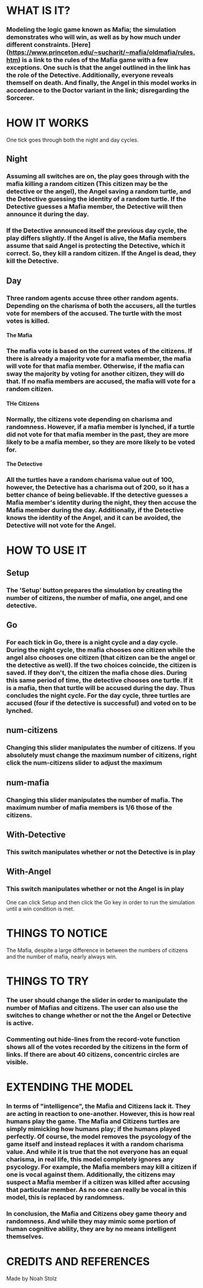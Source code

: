 # WHAT IS IT?

### Modeling the logic game known as Mafia; the simulation demonstrates who will win, as well as by how much under different constraints. [Here] (https://www.princeton.edu/~sucharit/~mafia/oldmafia/rules.htm) is a link to the rules of the Mafia game with a few exceptions. One such is that the angel outlined in the link has the role of the Detective. Additionally, everyone reveals themself on death. And finally, the Angel in this model works in accordance to the Doctor variant in the link; disregarding the Sorcerer.

# HOW IT WORKS
One tick goes through both the night and day cycles.
## Night
### Assuming all switches are on, the play goes through with the mafia killing a random citizen (This citizen may be the detective or the angel), the Angel saving a random turtle, and the Detective guessing the identity of a random turtle. If the Detective guesses a Mafia member, the Detective will then announce it during the day.
### If the Detective announced itself the previous day cycle, the play differs slightly. If the Angel is alive, the Mafia members assume that said Angel is protecting the Detective, which it correct. So, they kill a random citizen. If the Angel is dead, they kill the Detective.

## Day
### Three random agents accuse three other random agents. Depending on the charisma of both the accusers, all the turtles vote for members of the accused. The turtle with the most votes is killed.

#### The Mafia
### The mafia vote is based on the current votes of the citizens. If there is already a majority vote for a mafia member, the mafia will vote for that mafia member. Otherwise, if the mafia can sway the majority by voting for another citizen, they will do that. If no mafia members are accused, the mafia will vote for a random citizen.
#### THe Citizens
### Normally, the citizens vote depending on charisma and randomness. However, if a mafia member is lynched, if a turtle did not vote for that mafia member in the past, they are more likely to be a mafia member, so they are more likely to be voted for.
#### The Detective
### All the turtles have a random charisma value out of 100, however, the Detective has a charisma out of 200, so it has a better chance of being believable. If the detective guesses a Mafia member's identity during the night, they then accuse the Mafia member during the day. Additionally, if the Detective knows the identity of the Angel, and it can be avoided, the Detective will not vote for the Angel.

# HOW TO USE IT

## Setup
### The 'Setup' button prepares the simulation by creating the number of citizens, the number of mafia, one angel, and one detective.

## Go
### For each tick in Go, there is a night cycle and a day cycle. During the night cycle, the mafia chooses one citizen while the angel also chooses one citizen (that citizen can be the angel or the detective as well). If the two choices coincide, the citizen is saved. If they don't, the citizen the mafia chose dies. During this same period of time, the detective chooses one turtle. If it is a mafia, then that turtle will be accused during the day. Thus concludes the night cycle. For the day cycle, three turtles are accused (four if the detective is successful) and voted on to be lynched.


## num-citizens
### Changing this slider manipulates the number of citizens. If you absolutely must change the maximum number of citizens, right click the num-citizens slider to adjust the maximum

## num-mafia
### Changing this slider manipulates the number of mafia. The maximum number of mafia members is 1/6 those of the citizens.

## With-Detective
### This switch manipulates whether or not the Detective is in play

## With-Angel
### This switch manipulates whether or not the Angel is in play
One can click Setup and then click the Go key in order to run the simulation until a win condition is met.

# THINGS TO NOTICE
The Mafia, despite a large difference in between the numbers of citizens and the number of mafia, nearly always win.


# THINGS TO TRY
### The user should change the slider in order to manipulate the number of Mafias and citizens. The user can also use the switches to change whether or not the the Angel or Detective is active.

### Commenting out hide-lines from the record-vote function shows all of the votes recorded by the citizens in the form of links. If there are about 40 citizens, concentric circles are visible.

# EXTENDING THE MODEL

### In terms of "intelligence", the Mafia and Citizens lack it. They are acting in reaction to one-another. However, this is how real humans play the game. The Mafia and Citizens turtles are simply mimicking how humans play; if the humans played perfectly. Of course, the model removes the psycology of the game itself and instead replaces it with a random charisma value. And while it is true that the not everyone has an equal charisma, in real life, this model completely ignores any psycology. For example, the Mafia members may kill a citizen if one is vocal against them. Additionally, the citizens may suspect a Mafia member if a citizen was killed after accusing that particular member. As no one can really be vocal in this model, this is replaced by randomness.
### In conclusion, the Mafia and Citizens obey game theory and randomness. And while they may mimic some portion of human cognitive ability, they are by no means intelligent themselves.

# CREDITS AND REFERENCES

Made by Noah Stolz
